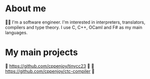# About me
🙋‍♂️ I'm a software engineer. I'm interested in interpreters, translators, compilers and type theory. I use C, C++, OCaml and F# as my main languages.

# My main projects
📝 https://github.com/cppenjoy/tinycc23 📝
📝 https://github.com/cppenjoy/ctc-compiler 📝
